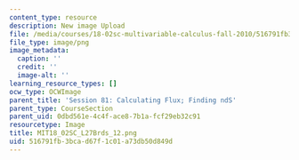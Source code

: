 ```yaml
---
content_type: resource
description: New image Upload
file: /media/courses/18-02sc-multivariable-calculus-fall-2010/516791fb3bcad67f1c01a73db50d849d_MIT18_02SC_L27Brds_12.png
file_type: image/png
image_metadata:
  caption: ''
  credit: ''
  image-alt: ''
learning_resource_types: []
ocw_type: OCWImage
parent_title: 'Session 81: Calculating Flux; Finding ndS'
parent_type: CourseSection
parent_uid: 0dbd561e-4c4f-ace8-7b1a-fcf29eb32c91
resourcetype: Image
title: MIT18_02SC_L27Brds_12.png
uid: 516791fb-3bca-d67f-1c01-a73db50d849d
---
```

